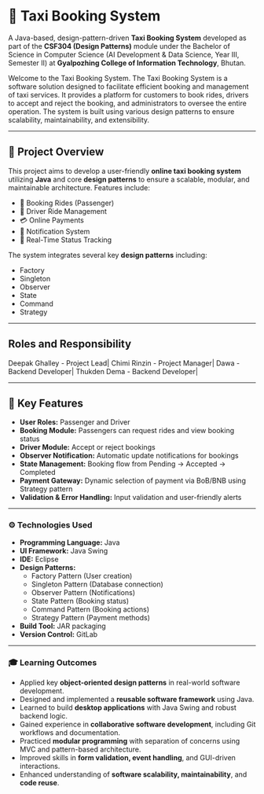 # 🚖 Taxi Booking System

A Java-based, design-pattern-driven **Taxi Booking System** developed as part of the **CSF304 (Design Patterns)** module under the Bachelor of Science in Computer Science (AI Development & Data Science, Year III, Semester II) at **Gyalpozhing College of Information Technology**, Bhutan.

Welcome to the Taxi Booking System. The Taxi Booking System is a software solution designed to facilitate efficient booking and management of taxi services. It provides a platform for customers to book rides, drivers to accept and reject the booking, and administrators to oversee the entire operation. The system is built using various design patterns to ensure scalability, maintainability, and extensibility.

---

## 📌 Project Overview

This project aims to develop a user-friendly **online taxi booking system** utilizing **Java** and core **design patterns** to ensure a scalable, modular, and maintainable architecture. Features include:

- 🚕 Booking Rides (Passenger)
- 👤 Driver Ride Management
- 💳 Online Payments
- 🔔 Notification System
- 🧠 Real-Time Status Tracking

The system integrates several key **design patterns** including:
- Factory
- Singleton
- Observer
- State
- Command
- Strategy

---

## Roles and Responsibility
Deepak Ghalley - Project Lead|
Chimi Rinzin - Project Manager|
Dawa - Backend Developer|
Thukden Dema - Backend Developer|

---

## 🧪 Key Features

- **User Roles:** Passenger and Driver
- **Booking Module:** Passengers can request rides and view booking status
- **Driver Module:** Accept or reject bookings
- **Observer Notification:** Automatic update notifications for bookings
- **State Management:** Booking flow from Pending → Accepted → Completed
- **Payment Gateway:** Dynamic selection of payment via BoB/BNB using Strategy pattern
- **Validation & Error Handling:** Input validation and user-friendly alerts

---

### ⚙️ Technologies Used

- **Programming Language:** Java  
- **UI Framework:** Java Swing  
- **IDE:** Eclipse  
- **Design Patterns:**  
  - Factory Pattern (User creation)  
  - Singleton Pattern (Database connection)  
  - Observer Pattern (Notifications)  
  - State Pattern (Booking status)  
  - Command Pattern (Booking actions)  
  - Strategy Pattern (Payment methods)  
- **Build Tool:** JAR packaging  
- **Version Control:** GitLab

---

### 🎓 Learning Outcomes

- Applied key **object-oriented design patterns** in real-world software development.
- Designed and implemented a **reusable software framework** using Java.
- Learned to build **desktop applications** with Java Swing and robust backend logic.
- Gained experience in **collaborative software development**, including Git workflows and documentation.
- Practiced **modular programming** with separation of concerns using MVC and pattern-based architecture.
- Improved skills in **form validation, event handling**, and GUI-driven interactions.
- Enhanced understanding of **software scalability, maintainability**, and **code reuse**.

